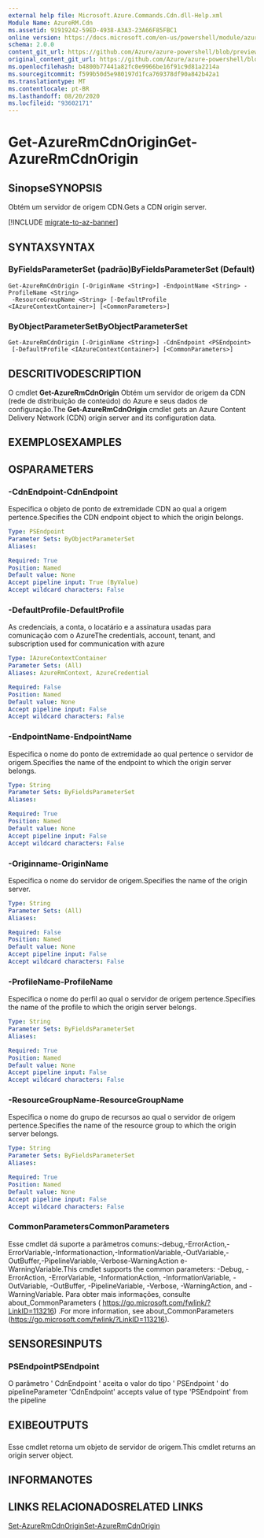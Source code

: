 ```yaml
---
external help file: Microsoft.Azure.Commands.Cdn.dll-Help.xml
Module Name: AzureRM.Cdn
ms.assetid: 91919242-59ED-4938-A3A3-23A66F85FBC1
online version: https://docs.microsoft.com/en-us/powershell/module/azurerm.cdn/get-azurermcdnorigin
schema: 2.0.0
content_git_url: https://github.com/Azure/azure-powershell/blob/preview/src/ResourceManager/Cdn/Commands.Cdn/help/Get-AzureRmCdnOrigin.md
original_content_git_url: https://github.com/Azure/azure-powershell/blob/preview/src/ResourceManager/Cdn/Commands.Cdn/help/Get-AzureRmCdnOrigin.md
ms.openlocfilehash: b4800b77441a82fc0e9966be16f91c9d81a2214a
ms.sourcegitcommit: f599b50d5e980197d1fca769378df90a842b42a1
ms.translationtype: MT
ms.contentlocale: pt-BR
ms.lasthandoff: 08/20/2020
ms.locfileid: "93602171"
---
```

# <span data-ttu-id="e711c-101">Get-AzureRmCdnOrigin</span><span class="sxs-lookup"><span data-stu-id="e711c-101">Get-AzureRmCdnOrigin</span></span>

## <span data-ttu-id="e711c-102">Sinopse</span><span class="sxs-lookup"><span data-stu-id="e711c-102">SYNOPSIS</span></span>
<span data-ttu-id="e711c-103">Obtém um servidor de origem CDN.</span><span class="sxs-lookup"><span data-stu-id="e711c-103">Gets a CDN origin server.</span></span>

[!INCLUDE [migrate-to-az-banner](../../includes/migrate-to-az-banner.md)]

## <span data-ttu-id="e711c-104">SYNTAX</span><span class="sxs-lookup"><span data-stu-id="e711c-104">SYNTAX</span></span>

### <span data-ttu-id="e711c-105">ByFieldsParameterSet (padrão)</span><span class="sxs-lookup"><span data-stu-id="e711c-105">ByFieldsParameterSet (Default)</span></span>
```
Get-AzureRmCdnOrigin [-OriginName <String>] -EndpointName <String> -ProfileName <String>
 -ResourceGroupName <String> [-DefaultProfile <IAzureContextContainer>] [<CommonParameters>]
```

### <span data-ttu-id="e711c-106">ByObjectParameterSet</span><span class="sxs-lookup"><span data-stu-id="e711c-106">ByObjectParameterSet</span></span>
```
Get-AzureRmCdnOrigin [-OriginName <String>] -CdnEndpoint <PSEndpoint>
 [-DefaultProfile <IAzureContextContainer>] [<CommonParameters>]
```

## <span data-ttu-id="e711c-107">DESCRITIVO</span><span class="sxs-lookup"><span data-stu-id="e711c-107">DESCRIPTION</span></span>
<span data-ttu-id="e711c-108">O cmdlet **Get-AzureRmCdnOrigin** Obtém um servidor de origem da CDN (rede de distribuição de conteúdo) do Azure e seus dados de configuração.</span><span class="sxs-lookup"><span data-stu-id="e711c-108">The **Get-AzureRmCdnOrigin** cmdlet gets an Azure Content Delivery Network (CDN) origin server and its configuration data.</span></span>

## <span data-ttu-id="e711c-109">EXEMPLOS</span><span class="sxs-lookup"><span data-stu-id="e711c-109">EXAMPLES</span></span>

## <span data-ttu-id="e711c-110">OS</span><span class="sxs-lookup"><span data-stu-id="e711c-110">PARAMETERS</span></span>

### <span data-ttu-id="e711c-111">-CdnEndpoint</span><span class="sxs-lookup"><span data-stu-id="e711c-111">-CdnEndpoint</span></span>
<span data-ttu-id="e711c-112">Especifica o objeto de ponto de extremidade CDN ao qual a origem pertence.</span><span class="sxs-lookup"><span data-stu-id="e711c-112">Specifies the CDN endpoint object to which the origin belongs.</span></span>

```yaml
Type: PSEndpoint
Parameter Sets: ByObjectParameterSet
Aliases: 

Required: True
Position: Named
Default value: None
Accept pipeline input: True (ByValue)
Accept wildcard characters: False
```

### <span data-ttu-id="e711c-113">-DefaultProfile</span><span class="sxs-lookup"><span data-stu-id="e711c-113">-DefaultProfile</span></span>
<span data-ttu-id="e711c-114">As credenciais, a conta, o locatário e a assinatura usadas para comunicação com o Azure</span><span class="sxs-lookup"><span data-stu-id="e711c-114">The credentials, account, tenant, and subscription used for communication with azure</span></span>

```yaml
Type: IAzureContextContainer
Parameter Sets: (All)
Aliases: AzureRmContext, AzureCredential

Required: False
Position: Named
Default value: None
Accept pipeline input: False
Accept wildcard characters: False
```

### <span data-ttu-id="e711c-115">-EndpointName</span><span class="sxs-lookup"><span data-stu-id="e711c-115">-EndpointName</span></span>
<span data-ttu-id="e711c-116">Especifica o nome do ponto de extremidade ao qual pertence o servidor de origem.</span><span class="sxs-lookup"><span data-stu-id="e711c-116">Specifies the name of the endpoint to which the origin server belongs.</span></span>

```yaml
Type: String
Parameter Sets: ByFieldsParameterSet
Aliases: 

Required: True
Position: Named
Default value: None
Accept pipeline input: False
Accept wildcard characters: False
```

### <span data-ttu-id="e711c-117">-Originname</span><span class="sxs-lookup"><span data-stu-id="e711c-117">-OriginName</span></span>
<span data-ttu-id="e711c-118">Especifica o nome do servidor de origem.</span><span class="sxs-lookup"><span data-stu-id="e711c-118">Specifies the name of the origin server.</span></span>

```yaml
Type: String
Parameter Sets: (All)
Aliases: 

Required: False
Position: Named
Default value: None
Accept pipeline input: False
Accept wildcard characters: False
```

### <span data-ttu-id="e711c-119">-ProfileName</span><span class="sxs-lookup"><span data-stu-id="e711c-119">-ProfileName</span></span>
<span data-ttu-id="e711c-120">Especifica o nome do perfil ao qual o servidor de origem pertence.</span><span class="sxs-lookup"><span data-stu-id="e711c-120">Specifies the name of the profile to which the origin server belongs.</span></span>

```yaml
Type: String
Parameter Sets: ByFieldsParameterSet
Aliases: 

Required: True
Position: Named
Default value: None
Accept pipeline input: False
Accept wildcard characters: False
```

### <span data-ttu-id="e711c-121">-ResourceGroupName</span><span class="sxs-lookup"><span data-stu-id="e711c-121">-ResourceGroupName</span></span>
<span data-ttu-id="e711c-122">Especifica o nome do grupo de recursos ao qual o servidor de origem pertence.</span><span class="sxs-lookup"><span data-stu-id="e711c-122">Specifies the name of the resource group to which the origin server belongs.</span></span>

```yaml
Type: String
Parameter Sets: ByFieldsParameterSet
Aliases: 

Required: True
Position: Named
Default value: None
Accept pipeline input: False
Accept wildcard characters: False
```

### <span data-ttu-id="e711c-123">CommonParameters</span><span class="sxs-lookup"><span data-stu-id="e711c-123">CommonParameters</span></span>
<span data-ttu-id="e711c-124">Esse cmdlet dá suporte a parâmetros comuns:-debug,-ErrorAction,-ErrorVariable,-Informationaction,-InformationVariable,-OutVariable,-OutBuffer,-PipelineVariable,-Verbose-WarningAction e-WarningVariable.</span><span class="sxs-lookup"><span data-stu-id="e711c-124">This cmdlet supports the common parameters: -Debug, -ErrorAction, -ErrorVariable, -InformationAction, -InformationVariable, -OutVariable, -OutBuffer, -PipelineVariable, -Verbose, -WarningAction, and -WarningVariable.</span></span> <span data-ttu-id="e711c-125">Para obter mais informações, consulte about_CommonParameters ( https://go.microsoft.com/fwlink/?LinkID=113216) .</span><span class="sxs-lookup"><span data-stu-id="e711c-125">For more information, see about_CommonParameters (https://go.microsoft.com/fwlink/?LinkID=113216).</span></span>

## <span data-ttu-id="e711c-126">SENSORES</span><span class="sxs-lookup"><span data-stu-id="e711c-126">INPUTS</span></span>

### <span data-ttu-id="e711c-127">PSEndpoint</span><span class="sxs-lookup"><span data-stu-id="e711c-127">PSEndpoint</span></span>
<span data-ttu-id="e711c-128">O parâmetro ' CdnEndpoint ' aceita o valor do tipo ' PSEndpoint ' do pipeline</span><span class="sxs-lookup"><span data-stu-id="e711c-128">Parameter 'CdnEndpoint' accepts value of type 'PSEndpoint' from the pipeline</span></span>

## <span data-ttu-id="e711c-129">EXIBE</span><span class="sxs-lookup"><span data-stu-id="e711c-129">OUTPUTS</span></span>

###  
<span data-ttu-id="e711c-130">Esse cmdlet retorna um objeto de servidor de origem.</span><span class="sxs-lookup"><span data-stu-id="e711c-130">This cmdlet returns an origin server object.</span></span>

## <span data-ttu-id="e711c-131">INFORMA</span><span class="sxs-lookup"><span data-stu-id="e711c-131">NOTES</span></span>

## <span data-ttu-id="e711c-132">LINKS RELACIONADOS</span><span class="sxs-lookup"><span data-stu-id="e711c-132">RELATED LINKS</span></span>

[<span data-ttu-id="e711c-133">Set-AzureRmCdnOrigin</span><span class="sxs-lookup"><span data-stu-id="e711c-133">Set-AzureRmCdnOrigin</span></span>](./Set-AzureRmCdnOrigin.md)



